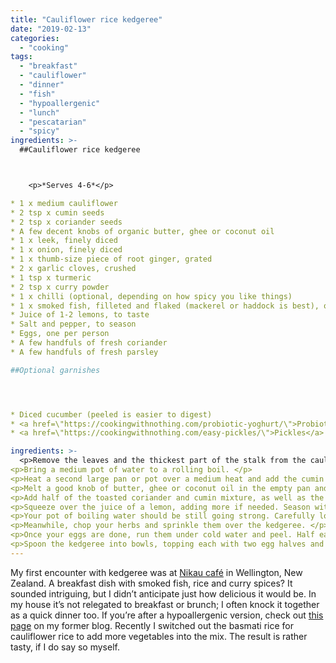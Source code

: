 ```yaml
---
title: "Cauliflower rice kedgeree"
date: "2019-02-13"
categories: 
  - "cooking"
tags: 
  - "breakfast"
  - "cauliflower"
  - "dinner"
  - "fish"
  - "hypoallergenic"
  - "lunch"
  - "pescatarian"
  - "spicy"
ingredients: >-
  ##Cauliflower rice kedgeree



    <p>*Serves 4-6*</p>

* 1 x medium cauliflower
* 2 tsp x cumin seeds
* 2 tsp x coriander seeds
* A few decent knobs of organic butter, ghee or coconut oil
* 1 x leek, finely diced
* 1 x onion, finely diced
* 1 x thumb-size piece of root ginger, grated
* 2 x garlic cloves, crushed
* 1 tsp x turmeric
* 2 tsp x curry powder
* 1 x chilli (optional, depending on how spicy you like things)
* 1 x smoked fish, filleted and flaked (mackerel or haddock is best), or you could use a few tins of MSC-certified tuna at a pinch
* Juice of 1-2 lemons, to taste
* Salt and pepper, to season 
* Eggs, one per person
* A few handfuls of fresh coriander
* A few handfuls of fresh parsley

##Optional garnishes




* Diced cucumber (peeled is easier to digest)
* <a href=\"https://cookingwithnothing.com/probiotic-yoghurt/\">Probiotic yoghurt</a> 
* <a href=\"https://cookingwithnothing.com/easy-pickles/\">Pickles</a>

ingredients: >-
  <p>Remove the leaves and the thickest part of the stalk from the cauliflower. Break it up into florets and pulse in a food processor in batches, until it resembles grains of rice. If you don't have a food processor, a box grater will do the job. </p>
<p>Bring a medium pot of water to a rolling boil. </p>
<p>Heat a second large pan or pot over a medium heat and add the cumin and coriander seeds. Toast until fragrant, then remove and grind with a mortar and pestle. Set half of the mixture aside. </p>
<p>Melt a good knob of butter, ghee or coconut oil in the empty pan and add the leek and onion. Cook until soft, then add the ginger and garlic and cook for a few more minutes. </p>
<p>Add half of the toasted coriander and cumin mixture, as well as the turmeric, curry powder and chilli (if using). Cook until fragrant. Add another knob of your oil of choice if needed, then add the cauliflower rice and stir to combine. Cook until the cauliflower rice is slightly browned, letting it catch on the bottom of the pan now and then for texture. Remove from the heat, then add the flaked fish, stirring to combine.</p>
<p>Squeeze over the juice of a lemon, adding more if needed. Season with salt and pepper, going easy on the former as the fish will fulfil the role. Set the mixture aside while you get to work on the soft-boiled eggs. </p>
<p>Your pot of boiling water should be still going strong. Carefully lower in the eggs one at a time, then set the timer for 6.5 minutes. </p>
<p>Meanwhile, chop your herbs and sprinkle them over the kedgeree. </p>
<p>Once your eggs are done, run them under cold water and peel. Half each egg – they should be nice and soft in the centre.</p>
<p>Spoon the kedgeree into bowls, topping each with two egg halves and a sprinkling of the reserved cumin and coriander seeds, as well as any garnishes of choice and some extra salt and pepper, if you like.</p>
---
```

My first encounter with kedgeree was at [Nikau café](http://nikaucafe.co.nz/) in Wellington, New Zealand. A breakfast dish with smoked fish, rice and curry spices? It sounded intriguing, but I didn’t anticipate just how delicious it would be. In my house it’s not relegated to breakfast or brunch; I often knock it together as a quick dinner too. If you’re after a hypoallergenic version, check out [this page](http://cookingwithnothing.tumblr.com/post/4831955913/kedgeree-a-personal-fave) on my former blog. Recently I switched out the basmati rice for cauliflower rice to add more vegetables into the mix. The result is rather tasty, if I do say so myself.
